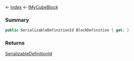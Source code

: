 ← [Index](Api-Index) ← [IMyCubeBlock](VRage.Game.ModAPI.Ingame.IMyCubeBlock)

### Summary

```csharp
public SerializableDefinitionId BlockDefinition { get; }
```

### Returns

[SerializableDefinitionId](VRage.ObjectBuilders.SerializableDefinitionId)

